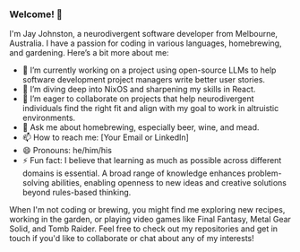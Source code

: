 ### Welcome! 👋

I'm Jay Johnston, a neurodivergent software developer from Melbourne, Australia. I have a passion for coding in various languages, homebrewing, and gardening. Here’s a bit more about me:

- 🔭 I’m currently working on a project using open-source LLMs to help software development project managers write better user stories.
- 🌱 I’m diving deep into NixOS and sharpening my skills in React.
- 👯 I’m eager to collaborate on projects that help neurodivergent individuals find the right fit and align with my goal to work in altruistic environments.
- 💬 Ask me about homebrewing, especially beer, wine, and mead.
- 📫 How to reach me: [Your Email or LinkedIn]
- 😄 Pronouns: he/him/his
- ⚡ Fun fact: I believe that learning as much as possible across different domains is essential. A broad range of knowledge enhances problem-solving abilities, enabling openness to new ideas and creative solutions beyond rules-based thinking.

When I'm not coding or brewing, you might find me exploring new recipes, working in the garden, or playing video games like Final Fantasy, Metal Gear Solid, and Tomb Raider. Feel free to check out my repositories and get in touch if you'd like to collaborate or chat about any of my interests!

